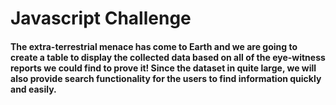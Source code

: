 # Javascript Challenge
#### The extra-terrestrial menace has come to Earth and we are going to create a table to display the collected data based on all of the eye-witness reports we could find to prove it! Since the dataset in quite large, we will also provide search functionality for the users to find information quickly and easily.

